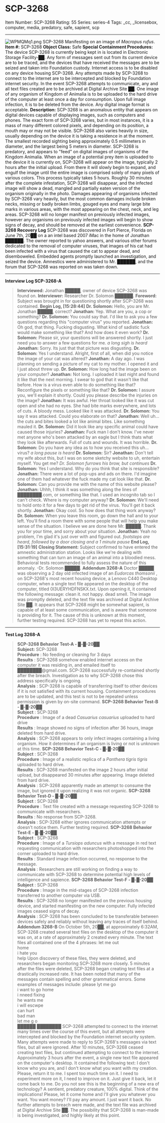 # SCP-3268
Item Number: SCP-3268
Rating: 55
Series: series-4
Tags: _cc, _licensebox, computer, media, predatory, safe, sapient, scp

---

![WPMQMq1.png](https://i.imgur.com/WPMQMq1.png)
SCP-3268 Manifesting on an image of _Macropus rufus_.
**Item #:** SCP-3268
**Object Class:** Safe
**Special Containment Procedures:** The device SCP-3268 is currently being kept in is located in Electronic Storage Facility-██. Any form of messages sent out from its current device are to be traced, and the devices that have received the messages are to be seized and taken into Foundation custody. Internet access is to be disabled on any device housing SCP-3268. Any attempts made by SCP-3268 to connect to the internet are to be intercepted and blocked by Foundation internet security. In the event SCP-3268 attempts to communicate, any and all text files created are to be archived at Digital Archive Site ██.
One image of any organism of Kingdom of Animalia is to be uploaded to the hard drive of the computer at least once a day for consumption. Upon full image infection, it is to be deleted from the device. Any digital image format is acceptable.
**Description:** SCP-3268 is an anomalous entity that appears on digital devices capable of displaying images, such as computers and phones. The exact form of SCP-3268 varies, but in most instances, it is a mass of many different colored pixels, and depending on its position, a mouth may or may not be visible. SCP-3268 also varies heavily in size, usually depending on the device it is taking a residence in at the moment. The smallest recorded sighting being approximately 0.5 millimeters in diameter, and the largest being 5 meters in diameter.
SCP-3268 is predatory, and appears to "feed" on digital images of organisms of the Kingdom Animalia. When an image of a potential prey item is uploaded to the device it is currently on, SCP-3268 will appear on the image, typically 2 hours after the initial upload. From there it will slowly begin to expand, and engulf the image until the entire image is comprised solely of many pixels of various colors. This process typically takes 5 hours. Roughly 30 minutes after the complete infestation, SCP-3268 will disappear, and the infected image will show a dead, mangled and partially eaten version of the organism originally in the photo. Damages appearing of organisms infected by SCP-3268 vary heavily, but the most common damages include broken necks, missing or badly broken limbs, gouged eyes and many large bite marks in various areas, with the most appearing on the chest, neck, and leg areas. SCP-3268 will no longer manifest on previously infected images, however any organisms on previously infected images will begin to show signs of decay, and should be removed at the earliest convenience.
**SCP-3268 Recovery Log**
SCP-3268 was discovered in Fort Pierce, Florida on June 7th, 20██ on a an intel based 2007 iMac in the home of Jonathan ██████. The owner reported to yahoo answers, and various other forums dedicated to the removal of computer viruses, that images of his cat had been infected with a virus that caused the cat to appear dead, and disemboweled. Embedded agents promptly launched an investigation, and seized the device. Amnestics were administered to Mr. ██████, and the forum that SCP-3268 was reported on was taken down.
* * *
**Interview Log SCP-3268-A**
> **Interviewed:** Jonathan █████, owner of device SCP-3268 was found on.
> **Interviewer:** Researcher Dr. Solomon ██████.
> **Foreword:** Subject was brought in for questioning shortly after SCP-3268 was contained.
> **Begin Log, [15:28:44]**
> **Dr. Solomon:** Hello, you are Mr. Jonathan █████, correct?
> **Jonathan:** Yep. What are you, a cop or something?
> **Dr. Solomon:** You could say that. I'd like to ask you a few questions regarding this "computer virus" you reported.
> **Jonathan:** Oh god, that thing. Fucking disgusting. What kind of sadistic fuck would make something like that? And how does it even work?
> **Dr. Solomon:** Please sir, your questions will be answered shortly. I just need you to answer a few questions for me.
> _a long sigh is heard_
> **Jonathan:** Sorry. Its just that that picture was disgusting.
> **Dr. Solomon:** Yes I understand. Alright, first of all, when did you notice the image of your cat was altered?
> **Jonathan:** A day ago. I was planning on sending a picture of my cat to my mother. I opened it and I just about threw up.
> **Dr. Solomon:** How long had the image been on your computer?
> **Jonathan:** Not long. I uploaded it last night and found it like that the next morning. I swear to god that it wasn't like that before. How is a virus even able to do something like that? Reconfigure the pixels or something like that?
> **Dr. Solomon:** I assure you, we'll explain it shortly. Could you please describe the injuries on the image?
> **Jonathan:** It was awful. Her throat looked like it was cut open and she had no eyes. She had bite marks everywhere, and lots of cuts. A bloody mess. Looked like it was attacked.
> **Dr. Solomon:** You say it was attacked. Could you elaborate on that?
> **Jonathan:** Well uh… the cuts and bites looked a lot like animal bites. Like something mauled it.
> **Dr. Solomon:** Did it look like any specific animal could have caused those injuries?
> **Jonathan:** Fuck man I don't know. I've never met anyone who's been attacked by an eagle but I think thats what they look like afterwards. Full of cuts and wounds. It was horrible.
> **Dr. Solomon:** Do you have any idea as to how you received this uh… virus?
> _a long pause is heard_
> **Dr. Solomon:** Sir?
> **Jonathan:** Don't tell my wife about this, but I was on some sketchy website to uh, entertain myself. You get me?
> _Dr. Solomon furrows his brow, but continues_
> **Dr. Solomon:** Yes I understand. Why do you think that site is responsible?
> **Jonathan:** There were a lot of pop-ups and ads on there. I'd imagine one of them had whatever the fuck made my cat look like that.
> **Dr. Solomon:** Can you provide me with the name of this website please?
> **Jonathan:** Uhhh, I think it was something along the lines of ████████.com, or something like that. I used an incognito tab so I can't check. Where is my computer anyway?
> **Dr. Solomon:** We'll need to hold onto it for a few days to get rid of the virus. You'll get it back shortly.
> **Jonathan:** Okay cool. So how does that thing work anyway?
> **Dr. Solomon:** When you leave this room, go down the hall and to your left. You'll find a room there with some people that will help you make sense of the situation. I believe we are done here Mr. █████. Thank you for your time, and sorry about your situation.
> **Jonathan:** Yeah no problem, I'm glad it's just over with and figured out.
> _footsteps are heard, followed by a door closing and a 1 minute pause_
> **End Log, [15:31:19]**
> **Closing Statement:** Subject confirmed to have entered the amnestic administration station. Looks like we're dealing with something that can turn an image of an animal into a bloodied mess. Behavioral tests recommended to fully assess the nature of this anomaly.
> -Dr. Solomon █████.
**Addendum 3268-A**
Doctor █████ was observing a 2 day old infected image of an _Eudorcas thomsonii_ , on SCP-3268's most recent housing device, a Lenovo C440 Desktop computer, when a single text file appeared on the desktop of the computer, titled 0I3UERYHDFNSKX.txt. Upon opening it, it contained the following message:
> clean it. not happy. dead smell.
The image was promptly deleted, and the text file was archived at Digital Archive Site ██.
It appears that SCP-3268 might be somewhat sapient, is capable of at least some communication, and is aware that someone is providing for it. The cause of this is unknown at this moment, further testing required. SCP-3268 has yet to repeat this action.
* * *
**Test Log 3268-A**
> **SCP-3268 Behavior Test-A - █-█-20██**  
>  **Subject:** SCP-3268  
>  **Procedure** : No feeding or cleaning for 3 days  
>  **Results** : SCP-3268 somehow enabled internet access on the computer it was residing in, and emailed itself to ████████@gmail.com. SCP-3268 successfully re-contained shortly after the breach. Investigation as to why SCP-3268 chose this address specifically is ongoing.  
>  **Analysis** : SCP-3268 is capable of transferring itself to other devices if it is not satisfied with its current housing. Containment procedures are to be updated, and this test is not to be repeated unless permission is given by on-site command.
> **SCP-3268 Behavior Test-B - █-█-20██**  
>  **Subject** : SCP-3268  
>  **Procedure** : Image of a dead _Casuarius casuarius_ uploaded to hard drive  
>  **Results** : Image showed no signs of infection after 36 hours, image deleted from hard drive.  
>  **Analysis** : SCP-3268 appears to only infect images containing a living organism. How it determines if an organism is living or not is unknown at this time.
> **SCP-3268 Behavior Test-C - █-█-20██**  
>  **Subject** : SCP-3268  
>  **Procedure** : Image of a realistic replica of a _Panthera tigris tigris_ uploaded to hard drive.  
>  **Results** : SCP-3268 manifested on the image 2 hours after initial upload, but disappeared 30 minutes after appearing. Image deleted from hard drive.  
>  **Analysis** : SCP-3268 apparently made an attempt to consume the image, but ignored it upon realizing it was not organic.
> **SCP-3268 Behavior Test-D - █-█-20██**  
>  **Subject** : SCP-3268  
>  **Procedure** : Text file created with a message requesting SCP-3268 to communicate with researchers.  
>  **Results** : No response from SCP-3268.  
>  **Analysis** : SCP-3268 either ignores communication attempts or doesn't notice them. Further testing required.
> **SCP-3268 Behavior Test-E - █-█-20██**  
>  **Subject** : SCP-3268  
>  **Procedure** : Image of a _Tursiops aduncus_ with a message in red text requesting communication with researchers photoshopped into the corner uploaded to hard drive.  
>  **Results** : Standard image infection occurred, no response to the message.  
>  **Analysis** : Researchers are still working on finding a way to communicate with SCP-3268 to determine potential high levels of intelligence and sapience.
> **SCP-3268 Behavior Test-F - █-█-20██**  
>  **Subject** : SCP-3268  
>  **Procedure** : Image in the mid-stages of SCP-3268 infection transferred to another computer via USB.  
>  **Results** : SCP-3268 no longer manifested on the previous housing device, and started manifesting on the new computer. Fully infected images ceased signs of decay.  
>  **Analysis** : SCP-3268 has been concluded to be transferable between devices safely and reliably without leaving any traces of itself behind.
**Addendum 3268-B**
On October 5th, 20██, at approximately 6:32AM, SCP-3268 created several text files on the desktop of the computer it was on, at a rate of approximately 2 created every minute. The text files all contained one of the 4 phrases:
> let me out  
>  home  
>  i hate you  
>  help
Upon discovery of these files, they were deleted, and researchers began monitoring SCP-3268 more closely. 5 minutes after the files were deleted, SCP-3268 began creating text files at a drastically increased rate. It has been noted that many of the messages contain spelling and other grammatical errors. Some examples of messages include:
> please lyt me go  
>  i want to go home  
>  i nneed fixing  
>  he wants me  
>  i will escwpe  
>  can hurt  
>  bad man  
>  let me g o  
>  ██████ ████████
SCP-3268 attempted to connect to the internet many times over the course of this event, but all attempts were intercepted and blocked by the Foundation internet security system. Many attempts were made to reply to SCP-3268's messages via text files, but all were ignored. After 10 minutes, SCP-3268 ceased creating text files, but continued attempting to connect to the internet. Approximately 3 hours after the event, a single new text file appeared on the computer's desktop. It contained the following text:
> I don't know who you are, and I don't know what you want with my creation. Please, return it to me. I spent too much time on it. I need to experiment more on it, I need to improve on it. Just give it back, let it come back to me. Do you not see this is the beginning of a new era of technology? A sentient, predatory creature, 100% digital. Think of the implications! Please, let it come home and I'll give you whatever you want. You want money? I'll pay any amount. I just want it back.
No further attempts to breach were made, and the text file was archived at Digital Archive Site ██. The possibility that SCP-3268 is man-made is being investigated, and highly likely at this point.